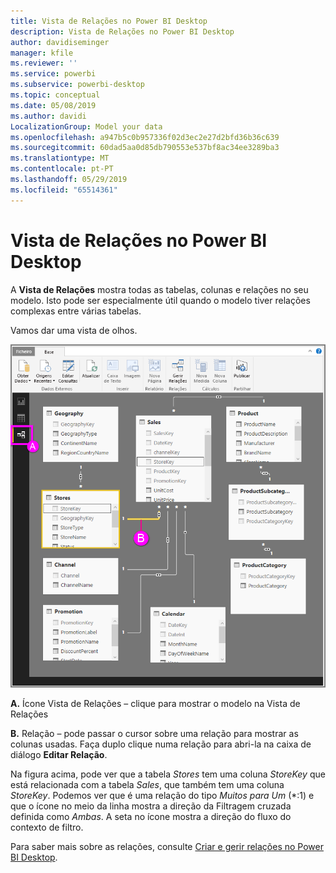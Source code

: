 ```yaml
---
title: Vista de Relações no Power BI Desktop
description: Vista de Relações no Power BI Desktop
author: davidiseminger
manager: kfile
ms.reviewer: ''
ms.service: powerbi
ms.subservice: powerbi-desktop
ms.topic: conceptual
ms.date: 05/08/2019
ms.author: davidi
LocalizationGroup: Model your data
ms.openlocfilehash: a947b5c0b957336f02d3ec2e27d2bfd36b36c639
ms.sourcegitcommit: 60dad5aa0d85db790553e537bf8ac34ee3289ba3
ms.translationtype: MT
ms.contentlocale: pt-PT
ms.lasthandoff: 05/29/2019
ms.locfileid: "65514361"
---
```

# <a name="relationship-view-in-power-bi-desktop"></a>Vista de Relações no Power BI Desktop
A **Vista de Relações** mostra todas as tabelas, colunas e relações no seu modelo. Isto pode ser especialmente útil quando o modelo tiver relações complexas entre várias tabelas.

Vamos dar uma vista de olhos.

![](media/desktop-relationship-view/relationshipview_fullscreen.png)

**A.**  Ícone Vista de Relações – clique para mostrar o modelo na Vista de Relações

**B.** Relação – pode passar o cursor sobre uma relação para mostrar as colunas usadas. Faça duplo clique numa relação para abri-la na caixa de diálogo **Editar Relação**. 

Na figura acima, pode ver que a tabela *Stores* tem uma coluna *StoreKey* que está relacionada com a tabela *Sales*, que também tem uma coluna *StoreKey*. Podemos ver que é uma relação do tipo *Muitos para Um* (\*:1) e que o ícone no meio da linha mostra a direção da Filtragem cruzada definida como *Ambas*. A seta no ícone mostra a direção do fluxo do contexto de filtro.

Para saber mais sobre as relações, consulte [Criar e gerir relações no Power BI Desktop](desktop-create-and-manage-relationships.md).

